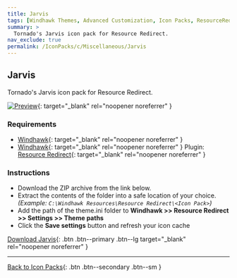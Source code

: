 ```yaml
---
title: Jarvis
tags: [Windhawk Themes, Advanced Customization, Icon Packs, ResourceRedirect, Miscellaneous, Tornado]
summary: >
  Tornado's Jarvis icon pack for Resource Redirect.
nav_exclude: true
permalink: /IconPacks/c/Miscellaneous/Jarvis
---
```


## Jarvis
Tornado's Jarvis icon pack for Resource Redirect.

[![Preview](https://gitlab.com/the-back-room/windhawk/resource-redirect/jarvis/-/raw/main/Extras/Preview.bmp)](https://gitlab.com/the-back-room/windhawk/resource-redirect/jarvis/-/raw/main/Extras/Preview.bmp){: target="_blank" rel="noopener noreferrer" }

### Requirements

- [Windhawk](https://windhawk.net/){: target="_blank" rel="noopener noreferrer" }
- [Windhawk](https://windhawk.net/){: target="_blank" rel="noopener noreferrer" } Plugin: [Resource Redirect](https://windhawk.net/mods/icon-resource-redirect){: target="_blank" rel="noopener noreferrer" }

### Instructions

 - Download the ZIP archive from the link below.
 - Extract the contents of the folder into a safe location of your choice. *(Example: `C:\Windhawk Resources\Resource Redirect\<Icon Pack>`)*
 - Add the path of the theme.ini folder to **Windhawk >> Resource Redirect >> Settings >> Theme paths**
 - Click the **Save settings** button and refresh your icon cache

[Download Jarvis](https://gitlab.com/the-back-room/windhawk/resource-redirect/jarvis/-/archive/main/jarvis-main.zip){: .btn .btn--primary .btn--lg target="_blank" rel="noopener noreferrer" }

---

[Back to Icon Packs](/IconPacks){: .btn .btn--secondary .btn--sm }